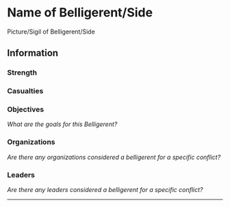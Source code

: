 # Name of Belligerent/Side
Picture/Sigil of Belligerent/Side

## Information
### Strength

### Casualties

### Objectives
*What are the goals for this Belligerent?*

### Organizations
*Are there any organizations considered a belligerent for a specific conflict?*

### Leaders
*Are there any leaders considered a belligerent for a specific conflict?*

---

